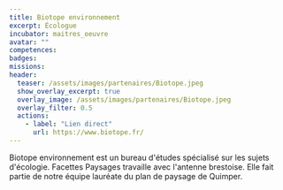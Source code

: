 ```yaml
---
title: Biotope environnement
excerpt: Écologue
incubator: maitres_oeuvre
avatar: ""
competences:
badges:
missions:
header:
  teaser: /assets/images/partenaires/Biotope.jpeg
  show_overlay_excerpt: true
  overlay_image: /assets/images/partenaires/Biotope.jpeg
  overlay_filter: 0.5
  actions:
    - label: "Lien direct"
      url: https://www.biotope.fr/
---
```


Biotope environnement est un bureau d'études spécialisé sur les sujets d'écologie. Facettes Paysages travaille avec l'antenne brestoise. Elle fait partie de notre équipe lauréate du plan de paysage de Quimper.
